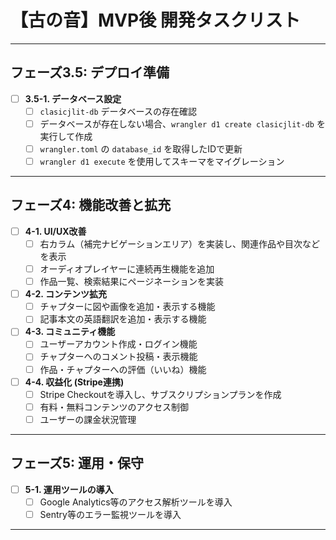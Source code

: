 # 【古の音】MVP後 開発タスクリスト

---

## フェーズ3.5: デプロイ準備

-   [ ] **3.5-1. データベース設定**
    -   [ ] `clasicjlit-db` データベースの存在確認
    -   [ ] データベースが存在しない場合、`wrangler d1 create clasicjlit-db` を実行して作成
    -   [ ] `wrangler.toml` の `database_id` を取得したIDで更新
    -   [ ] `wrangler d1 execute` を使用してスキーマをマイグレーション

---

## フェーズ4: 機能改善と拡充

-   [ ] **4-1. UI/UX改善**
    -   [ ] 右カラム（補完ナビゲーションエリア）を実装し、関連作品や目次などを表示
    -   [ ] オーディオプレイヤーに連続再生機能を追加
    -   [ ] 作品一覧、検索結果にページネーションを実装
-   [ ] **4-2. コンテンツ拡充**
    -   [ ] チャプターに図や画像を追加・表示する機能
    -   [ ] 記事本文の英語翻訳を追加・表示する機能
-   [ ] **4-3. コミュニティ機能**
    -   [ ] ユーザーアカウント作成・ログイン機能
    -   [ ] チャプターへのコメント投稿・表示機能
    -   [ ] 作品・チャプターへの評価（いいね）機能
-   [ ] **4-4. 収益化 (Stripe連携)**
    -   [ ] Stripe Checkoutを導入し、サブスクリプションプランを作成
    -   [ ] 有料・無料コンテンツのアクセス制御
    -   [ ] ユーザーの課金状況管理

---

## フェーズ5: 運用・保守

-   [ ] **5-1. 運用ツールの導入**
    -   [ ] Google Analytics等のアクセス解析ツールを導入
    -   [ ] Sentry等のエラー監視ツールを導入

---
